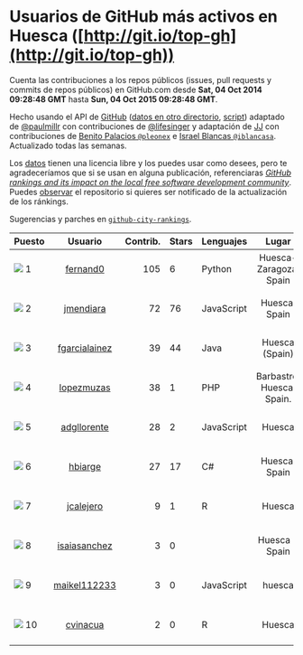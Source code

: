 
# Usuarios de GitHub más activos en Huesca ([http://git.io/top-gh](http://git.io/top-gh))



  Cuenta las contribuciones a los repos públicos (issues, pull requests y commits de repos públicos) en GitHub.com desde  **Sat, 04 Oct 2014 09:28:48 GMT** hasta **Sun, 04 Oct 2015 09:28:48 GMT**.

  Hecho usando el API de [GitHub](http://github.com) ([datos en otro directorio](https://github.com/JJ/top-github-users-data/tree/master/data), [script](https://github.com/JJ/top-github-users)) adaptado de [@paulmillr](https://github.com/paulmillr) con contribuciones de [@lifesinger](https://github.com/lifesinger) y adaptación de [JJ](http://jj.github.io) con contribuciones de [Benito Palacios `@pleonex`](http://github.com/pleonex) e [Israel Blancas `@iblancasa`](https://github.com/iblancasa). Actualizado todas las semanas.

  Los [datos](https://github.com/JJ/top-github-users-data/tree/master/data) tienen una licencia libre y los puedes usar como desees, pero te agradeceríamos que si se usan en alguna publicación, referenciaras [*GitHub rankings and its impact on the local free software development community*](https://thewinnower.com/papers/github-rankings-and-its-impact-on-the-local-free-software-development-community). Puedes [observar](https://github.com/JJ/top-github-users-data/subscription) el repositorio si quieres ser notificado de la actualización de los ránkings.

  Sugerencias y parches en [`github-city-rankings`](http://github.com/JJ/github-city-rankings).


| Puesto   |  Usuario  |Contrib.| Stars | Lenguajes   |      Lugar      |  Avatar  |
|----------|:---------:|-------:|-------|-------------|:---------------:|----------|
|![](https://raw.githubusercontent.com/JJ/github-city-rankings/master/img/.gif) 1 | [fernand0](https://github.com/fernand0) | 105 | 6 | Python | Huesca-Zaragoza, Spain | <img src='https://avatars3.githubusercontent.com/u/2467?v=3&s=64' width="64" title='Fernando Tricas García'> |
|![](https://raw.githubusercontent.com/JJ/github-city-rankings/master/img/.gif) 2 | [jmendiara](https://github.com/jmendiara) | 72 | 76 | JavaScript | Huesca, Spain | <img src='https://avatars3.githubusercontent.com/u/851359?v=3&s=64' width="64" title='Javier Mendiara'> |
|![](https://raw.githubusercontent.com/JJ/github-city-rankings/master/img/.gif) 3 | [fgarcialainez](https://github.com/fgarcialainez) | 39 | 44 | Java | Huesca (Spain) | <img src='https://avatars0.githubusercontent.com/u/1755561?v=3&s=64' width="64" title='Felix Garcia Lainez'> |
|![](https://raw.githubusercontent.com/JJ/github-city-rankings/master/img/.gif) 4 | [lopezmuzas](https://github.com/lopezmuzas) | 38 | 1 | PHP | Barbastro. Huesca. Spain. | <img src='https://avatars3.githubusercontent.com/u/1397384?v=3&s=64' width="64" title='Antonio López Muzás'> |
|![](https://raw.githubusercontent.com/JJ/github-city-rankings/master/img/.gif) 5 | [adgllorente](https://github.com/adgllorente) | 28 | 2 | JavaScript | Huesca | <img src='https://avatars2.githubusercontent.com/u/1067480?v=3&s=64' width="64" title='Adrián Gómez'> |
|![](https://raw.githubusercontent.com/JJ/github-city-rankings/master/img/.gif) 6 | [hbiarge](https://github.com/hbiarge) | 27 | 17 | C# | Huesca, Spain | <img src='https://avatars3.githubusercontent.com/u/473010?v=3&s=64' width="64" title='Hugo Biarge'> |
|![](https://raw.githubusercontent.com/JJ/github-city-rankings/master/img/.gif) 7 | [jcalejero](https://github.com/jcalejero) | 9 | 1 | R | Huesca | <img src='https://avatars3.githubusercontent.com/u/3702479?v=3&s=64' width="64" title='Jesus Armand Calejero Roman'> |
|![](https://raw.githubusercontent.com/JJ/github-city-rankings/master/img/.gif) 8 | [isaiasanchez](https://github.com/isaiasanchez) | 3 | 0 |  | Huesca - Spain | <img src='https://avatars2.githubusercontent.com/u/8542819?v=3&s=64' width="64" title='Isaias Sanchez'> |
|![](https://raw.githubusercontent.com/JJ/github-city-rankings/master/img/.gif) 9 | [maikel112233](https://github.com/maikel112233) | 3 | 0 | JavaScript | huesca | <img src='https://avatars1.githubusercontent.com/u/3323392?v=3&s=64' width="64" title='maikel112233'> |
|![](https://raw.githubusercontent.com/JJ/github-city-rankings/master/img/.gif) 10 | [cvinacua](https://github.com/cvinacua) | 2 | 0 | R | Huesca | <img src='https://avatars3.githubusercontent.com/u/7510063?v=3&s=64' width="64" title='Chema Vinacua'> |
